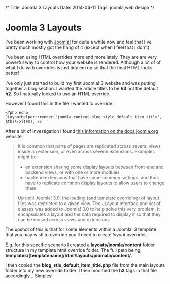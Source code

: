 /*
Title: Joomla 3 Layouts
Date: 2014-04-11
Tags: joomla,web design
*/

# Joomla 3 Layouts

I've been working with [Joomla!](http://www.joomla.org/) for quite a while now and feel that I've pretty much mostly got the hang of it (except when I feel that I don't).

I've been using HTML overrides more and more lately. They are are very powerful way to control how your website is rendered. Although a lot of of what I do with overrides is just tidy em up so that the final HTML looks better!

I've only just started to build my first Joomla! 3 website and was putting together a blog section. I wanted the article titles to be **h3** not the default **h2**. So I naturally looked to use an HTML override. 

However I found this in the file I wanted to override:

	<?php echo JLayoutHelper::render('joomla.content.blog_style_default_item_title', $this->item); ?>

After a bit of investigation I found [this information on the docs.joomla.org](http://docs.joomla.org/Sharing_layouts_across_views_or_extensions_with_JLayout) website.

<blockquote>
It is common that parts of pages are replicated across several views inside an extension, or even across several extensions. Examples might be:
<ul>
<li>
	an extension sharing some display layouts between front-end and backend views, or with one or more modules
</li>
<li>
	backend extensions that have some common settings, and thus have to replicate common display layouts to allow users to change them
</li>
</ul>

Up until Joomla! 3.0, the loading (and template overriding) of layout files was restricted to a given view. The JLayout interface and set of classes was added to Joomla! 3.0 to help solve this very problem. It encapsulates a layout and the data required to display it so that they can be reused across views and extensions
</blockquote>

The upshot of this is that for some elements within a Joomla! 3 template that you may wish to override you'll need to create *layout* overrides.

E.g. for this specific scenario I created a **layouts/joomla/content** folder structure in my template html override folder. The full path being, **templates/[templatename]/html/layouts/joomala/content/**.

I then copied the **blog_stle_default_item_title.php** file from the main layouts folder into my new override folder. I then modified the **h2** tags in that file accordingly...  Simples!


